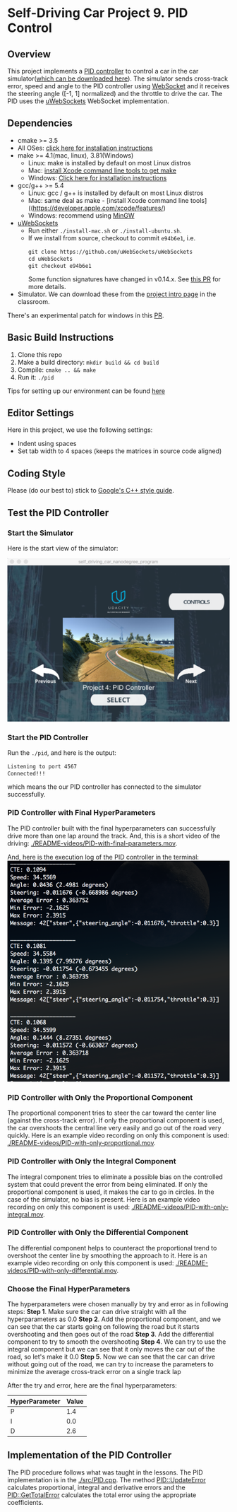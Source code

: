# Self-Driving Car Project 9. PID Control

## Overview

This project implements a [PID controller](https://en.wikipedia.org/wiki/PID_controller) to control a car in the car simulator([which can be downloaded here](https://github.com/udacity/self-driving-car-sim/releases)). The simulator sends cross-track error, speed and angle to the PID controller using [WebSocket](https://en.wikipedia.org/wiki/WebSocket) and it receives the steering angle ([-1, 1] normalized) and the throttle to drive the car. The PID uses the [uWebSockets](https://github.com/uNetworking/uWebSockets) WebSocket implementation.

## Dependencies

* cmake >= 3.5
 * All OSes: [click here for installation instructions](https://cmake.org/install/)
* make >= 4.1(mac, linux), 3.81(Windows)
  * Linux: make is installed by default on most Linux distros
  * Mac: [install Xcode command line tools to get make](https://developer.apple.com/xcode/features/)
  * Windows: [Click here for installation instructions](http://gnuwin32.sourceforge.net/packages/make.htm)
* gcc/g++ >= 5.4
  * Linux: gcc / g++ is installed by default on most Linux distros
  * Mac: same deal as make - [install Xcode command line tools]((https://developer.apple.com/xcode/features/)
  * Windows: recommend using [MinGW](http://www.mingw.org/)
* [uWebSockets](https://github.com/uWebSockets/uWebSockets)
  * Run either `./install-mac.sh` or `./install-ubuntu.sh`.
  * If we install from source, checkout to commit `e94b6e1`, i.e.
    ```
    git clone https://github.com/uWebSockets/uWebSockets 
    cd uWebSockets
    git checkout e94b6e1
    ```
    Some function signatures have changed in v0.14.x. See [this PR](https://github.com/udacity/CarND-MPC-Project/pull/3) for more details.
* Simulator. We can download these from the [project intro page](https://github.com/udacity/self-driving-car-sim/releases) in the classroom.

There's an experimental patch for windows in this [PR](https://github.com/udacity/CarND-PID-Control-Project/pull/3).

## Basic Build Instructions

1. Clone this repo
2. Make a build directory: `mkdir build && cd build`
3. Compile: `cmake .. && make`
4. Run it: `./pid`

Tips for setting up our environment can be found [here](https://classroom.udacity.com/nanodegrees/nd013/parts/40f38239-66b6-46ec-ae68-03afd8a601c8/modules/0949fca6-b379-42af-a919-ee50aa304e6a/lessons/f758c44c-5e40-4e01-93b5-1a82aa4e044f/concepts/23d376c7-0195-4276-bdf0-e02f1f3c665d)

## Editor Settings

Here in this project, we use the following settings:
* Indent using spaces
* Set tab width to 4 spaces (keeps the matrices in source code aligned)

## Coding Style

Please (do our best to) stick to [Google's C++ style guide](https://google.github.io/styleguide/cppguide.html).

## Test the PID Controller

### Start the Simulator

Here is the start view of the simulator:

![Start View of the Simulator](README-images/start.png)

### Start the PID Controller

Run the `./pid`, and here is the output:
```
Listening to port 4567
Connected!!!
```

which means the our PID controller has connected to the simulator successfully.

### PID Controller with Final HyperParameters

The PID controller built with the final hyperparameters can successfully drive more than one lap around the track. And, this is a short video of the driving: [./README-videos/PID-with-final-parameters.mov](./README-videos/PID-with-final-parameters.mov).

And, here is the execution log of the PID controller in the terminal:
![PID with Final HyperParameters Log](./README-images/PID-with-final-parameters-log.png)

### PID Controller with Only the Proportional Component

The proportional component tries to steer the car toward the center line (against the cross-track error). If only the proportional component is used, the car overshoots the central line very easily and go out of the road very quickly. Here is an example video recording on only this component is used: [./README-videos/PID-with-only-proportional.mov](./README-videos/PID-with-only-proportional.mov).

### PID Controller with Only the Integral Component

The integral component tries to eliminate a possible bias on the controlled system that could prevent the error from being eliminated. If only the proportional component is used, it makes the car to go in circles. In the case of the simulator, no bias is present. Here is an example video recording on only this component is used: [./README-videos/PID-with-only-integral.mov](./README-videos/PID-with-only-integral.mov).

### PID Controller with Only the Differential Component

The differential component helps to counteract the proportional trend to overshoot the center line by smoothing the approach to it. Here is an example video recording on only this component is used: [./README-videos/PID-with-only-differential.mov](./README-videos/PID-with-only-differential.mov).

### Choose the Final HyperParameters

The hyperparameters were chosen manually by try and error as in following steps:
**Step 1**. Make sure the car can drive straight with all the hyperparameters as 0.0
**Step 2**. Add the proportional component, and we can see that the car starts going on following the road but it starts overshooting and then goes out of the road
**Step 3**. Add the differential component to try to smooth the overshooting
**Step 4**. We can try to use the integral component but we can see that it only moves the car out of the road, so let's make it 0.0
**Step 5**. Now we can see that the car can drive without going out of the road, we can try to increase the parameters to minimize the average cross-track error on a single track lap

After the try and error, here are the final hyperparameters:

| HyperParameter | Value |
| :------------- | :---- |
| P | 1.4 |
| I | 0.0 |
| D | 2.6 |

## Implementation of the PID Controller

The PID procedure follows what was taught in the lessons. The PID implementation is in the [./src/PID.cpp](./src/PID.cpp). The method [PID::UpdateError](./src/PID.cpp#L34) calculates proportional, integral and derivative errors and the [PID::GetTotalError](./src/PID.cpp#L60) calculates the total error using the appropriate coefficients.
